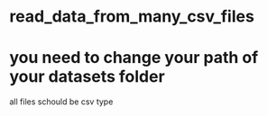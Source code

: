 # read_data_from_many_csv_files


# you need to change your path of your datasets folder

all files schould be csv type
